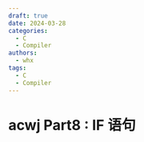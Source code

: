 ```yaml
---
draft: true
date: 2024-03-28
categories:
  - C
  - Compiler
authors:
  - whx
tags:
  - C
  - Compiler
---
```


# acwj Part8 : IF 语句

<!-- more -->